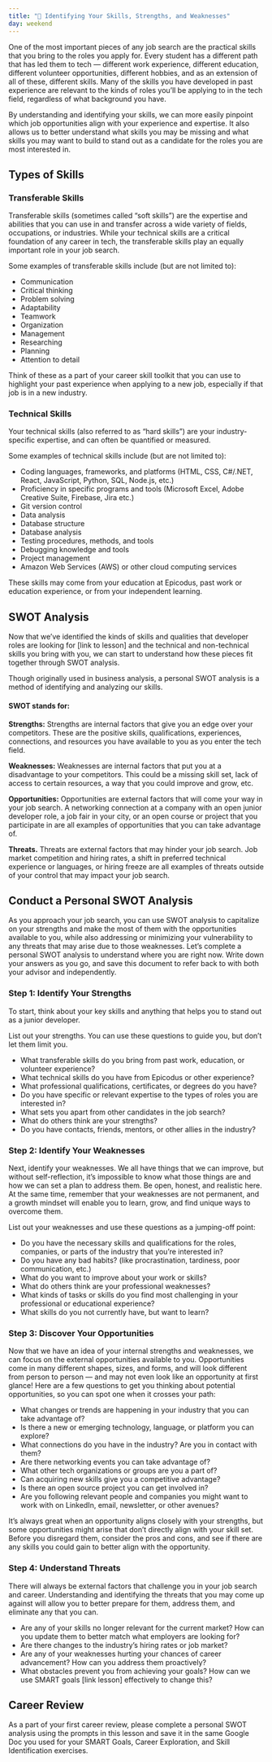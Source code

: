 ```yaml
---
title: "📓 Identifying Your Skills, Strengths, and Weaknesses"
day: weekend
---
```


One of the most important pieces of any job search are the practical skills that you bring to the roles you apply for. Every student has a different path that has led them to tech — different work experience, different education, different volunteer opportunities, different hobbies, and as an extension of all of these, different skills. Many of the skills you have developed in past experience are relevant to the kinds of roles you’ll be applying to in the tech field, regardless of what background you have. 

By understanding and identifying your skills, we can more easily pinpoint which job opportunities align with your experience and expertise. It also allows us to better understand what skills you may be missing and what skills you may want to build to stand out as a candidate for the roles you are most interested in. 

## Types of Skills

### Transferable Skills 

Transferable skills (sometimes called “soft skills”) are the expertise and abilities that you can use in and transfer across a wide variety of fields, occupations, or industries. While your technical skills are a critical foundation of any career in tech, the transferable skills play an equally important role in your job search. 

Some examples of transferable skills include (but are not limited to):

* Communication  
* Critical thinking 
* Problem solving 
* Adaptability 
* Teamwork
* Organization 
* Management 
* Researching 
* Planning 
* Attention to detail

Think of these as a part of your career skill toolkit that you can use to highlight your past experience when applying to a new job, especially if that job is in a new industry. 

### Technical Skills 

Your technical skills (also referred to as “hard skills”) are your industry-specific expertise, and can often be quantified or measured. 

Some examples of technical skills include (but are not limited to): 

* Coding languages, frameworks, and platforms (HTML, CSS, C#/.NET, React, JavaScript, Python, SQL, Node.js, etc.) 
* Proficiency in specific programs and tools (Microsoft Excel, Adobe Creative Suite, Firebase, Jira etc.) 
* Git version control 
* Data analysis 
* Database structure 
* Database analysis 
* Testing procedures, methods, and tools 
* Debugging knowledge and tools 
* Project management 
* Amazon Web Services (AWS) or other cloud computing services
   
These skills may come from your education at Epicodus, past work or education experience, or from your independent learning. 

## SWOT Analysis 

Now that we’ve identified the kinds of skills and qualities that developer roles are looking for [link to lesson] and the technical and non-technical skills you bring with you, we can start to understand how these pieces fit together through SWOT analysis. 

Though originally used in business analysis, a personal SWOT analysis is a method of identifying and analyzing our skills. 

#### SWOT stands for: 

**Strengths:** Strengths are internal factors that give you an edge over your competitors. These are the positive skills, qualifications, experiences, connections, and resources you have available to you as you enter the tech field. 

**Weaknesses:** Weaknesses are internal factors that put you at a disadvantage to your competitors. This could be a missing skill set, lack of access to certain resources, a way that you could improve and grow, etc. 

**Opportunities:** Opportunities are external factors that will come your way in your job search. A networking connection at a company with an open junior developer role, a job fair in your city, or an open course or project that you participate in are all examples of opportunities that you can take advantage of. 

**Threats.** Threats are external factors that may hinder your job search. Job market competition and hiring rates, a shift in preferred technical experience or languages, or hiring freeze are all examples of threats outside of your control that may impact your job search. 

## Conduct a Personal SWOT Analysis 

As you approach your job search, you can use SWOT analysis to capitalize on your strengths and make the most of them with the opportunities available to you, while also addressing or minimizing your vulnerability to any threats that may arise due to those weaknesses. 
Let’s complete a personal SWOT analysis to understand where you are right now. Write down your answers as you go, and save this document to refer back to with both your advisor and independently. 

### Step 1: Identify Your Strengths 

To start, think about your key skills and anything that helps you to stand out as a junior developer. 

List out your strengths. You can use these questions to guide you, but don’t let them limit you.

* What transferable skills do you bring from past work, education, or volunteer experience? 
* What technical skills do you have from Epicodus or other experience? 
* What professional qualifications, certificates, or degrees do you have? 
* Do you have specific or relevant expertise to the types of roles you are interested in? 
* What sets you apart from other candidates in the job search? 
* What do others think are your strengths? 
* Do you have contacts, friends, mentors, or other allies in the industry?

### Step 2: Identify Your Weaknesses 

Next, identify your weaknesses. We all have things that we can improve, but without self-reflection, it’s impossible to know what those things are and how we can set a plan to address them. Be open, honest, and realistic here. At the same time, remember that your weaknesses are not permanent, and a growth mindset will enable you to learn, grow, and find unique ways to overcome them.

List out your weaknesses and use these questions as a jumping-off point:  

* Do you have the necessary skills and qualifications for the roles, companies, or parts of the industry that you’re interested in?
* Do you have any bad habits? (like procrastination, tardiness, poor communication, etc.) 
* What do you want to improve about your work or skills? 
* What do others think are your professional weaknesses? 
* What kinds of tasks or skills do you find most challenging in your professional or educational experience? 
* What skills do you not currently have, but want to learn? 

### Step 3: Discover Your  Opportunities

Now that we have an idea of your internal strengths and weaknesses, we can focus on the external opportunities available to you. Opportunities come in many different shapes, sizes, and forms, and will look different from person to person — and may not even look like an opportunity at first glance! Here are a few questions to get you thinking about potential opportunities, so you can spot one when it crosses your path: 

* What changes or trends are happening in your industry that you can take advantage of? 
* Is there a new or emerging technology, language, or platform you can explore? 
* What connections do you have in the industry? Are you in contact with them? 
* Are there networking events you can take advantage of? 
* What other tech organizations or groups are you a part of? 
* Can acquiring new skills give you a competitive advantage? 
* Is there an open source project you can get involved in? 
* Are you following relevant people and companies you might want to work with on LinkedIn, email, newsletter, or other avenues? 

It’s always great when an opportunity aligns closely with your strengths, but some opportunities might arise that don’t directly align with your skill set. Before you disregard them, consider the pros and cons, and see if there are any skills you could gain to better align with the opportunity.

### Step 4: Understand Threats 

There will always be external factors that challenge you in your job search and career. Understanding and identifying the threats that you may come up against will allow you to better prepare for them, address them, and eliminate any that you can. 

* Are any of your skills no longer relevant for the current market? How can you update them to better match what employers are looking for? 
* Are there changes to the industry’s hiring rates or job market? 
* Are any of your weaknesses hurting your chances of career advancement? How can you address them proactively? 
* What obstacles prevent you from achieving your goals? How can we use SMART goals [link lesson] effectively to change this? 
  
## Career Review

As a part of your first career review, please complete a personal SWOT analysis using the prompts in this lesson and save it in the same Google Doc you used for your SMART Goals, Career Exploration, and Skill Identification exercises.  
